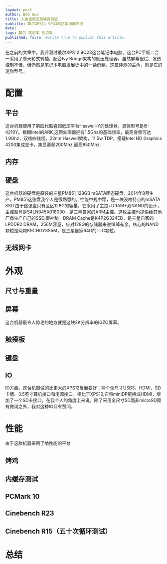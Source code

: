 ```yaml
---
layout: post
author: Bob Guo
title: 人类迷惑还是略有瑕疵
subtitle: 戴尔XPS11 9P33笔记本电脑评测
date: 
tags: 戴尔 笔记本 捡垃圾
published: false  #write true to publish this article.
---
```

在之前的文章中，我评测过戴尔XPS12 9Q23这台笔记本电脑。这台PC平板二合一采用了摩天轮式转轴，配合Ivy Bridge架构的低压处理器，虽然屏幕很烂、发热控制不佳，但仍然是笔记本电脑发展史中的一朵奇葩。这篇评测的主角，则是它的迷你型号。
# 配置
## 平台
这台机器使用了第四代酷睿超低压平台Haswell-Y的处理器，具体型号是i5-4210Y。根据Intel的ARK,这颗处理器拥有1.5Ghz的基础频率，最高睿频可达1.9Ghz，双核四线程，22nm Haswell架构，11.5w TDP，搭载Intel HD Graphics 4200集成显卡，集显基频200Mhz,最高850Mhz.
## 内存
## 硬盘
这台机器的硬盘是原装的三星PM851 128GB mSATA固态硬盘，2014年8月生产。PM851这张盘我个人是很熟悉的，性能中规中距，是一块没啥特点的mSATA SSD.由于这张盘只有区区128G的容量，它采用了主控+DRAM+双NAND的设计，主控型号是S4LN045X018030，是三星自家的ARM主控。这枚主控也提供给其他厂商生产自己的SSD,很神秘。DRAM Cache是K4P2G324ED，是三星自家的LPDDR2 DRAM，256M容量，应对128G的存储器来说绰绰有余。核心的NAND颗粒是两颗K9CHGY8S5M，是三星自家64G的TLC颗粒。
## 无线网卡
# 外观
## 尺寸与重量
## 屏幕
这台机器最令人惊艳的地方就是这块2K分辨率的IGZO屏幕。
## 触摸板
## 键盘
## IO
IO方面，这台机器做的比更大的XPS12反而要好：两个全尺寸USB3、HDMI、SD卡槽、3.5英寸耳机接口和电源接口。相比于XPS12,它将miniDP更换成HDMI，增加了一个SD卡接口。在我个人的角度上来说，除了采用全尺寸SD而非microSD颇有微词之外，我对这种IO只有赞同。
# 性能
由于这款机器采用了地性能的平台
## 烤鸡
## 内缓存测试
## PCMark 10
## Cinebench R23
## Cinebench R15（五十次循环测试）
# 总结
